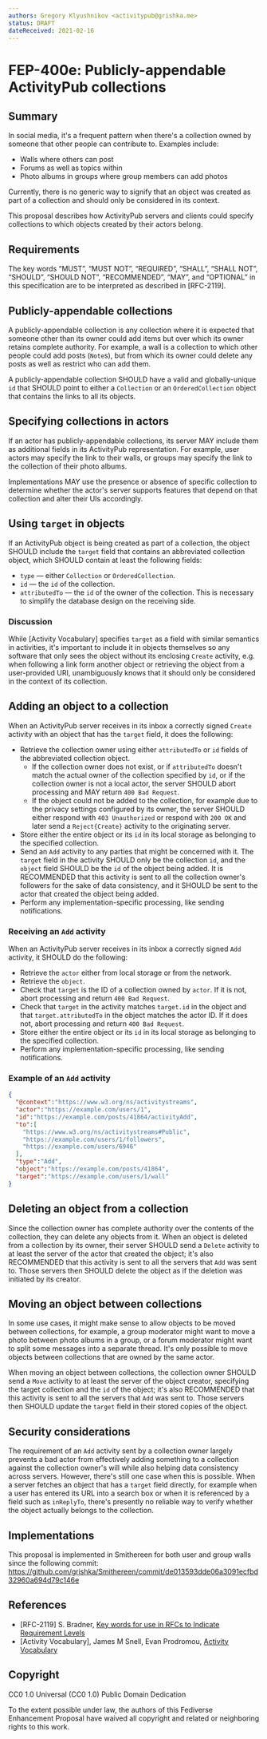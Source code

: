 ```yaml
---
authors: Gregory Klyushnikov <activitypub@grishka.me>
status: DRAFT
dateReceived: 2021-02-16
---
```

# FEP-400e: Publicly-appendable ActivityPub collections


## Summary

In social media, it's a frequent pattern when there's a collection owned by someone that other people can contribute to. Examples include:

- Walls where others can post
- Forums as well as topics within
- Photo albums in groups where group members can add photos

Currently, there is no generic way to signify that an object was created as part of a collection and should only be considered in its context.

This proposal describes how ActivityPub servers and clients could specify collections to which objects created by their actors belong.

## Requirements

The key words “MUST”, “MUST NOT”, “REQUIRED”, “SHALL”, “SHALL NOT”, “SHOULD”, “SHOULD NOT”, “RECOMMENDED”, “MAY”, and “OPTIONAL” in this specification are to be interpreted as described in [RFC-2119].

## Publicly-appendable collections

A publicly-appendable collection is any collection where it is expected that someone other than its owner could add items but over which its owner retains complete authority. For example, a wall is a collection to which other people could add posts (`Note`s), but from which its owner could delete any posts as well as restrict who can add them.

A publicly-appendable collection SHOULD have a valid and globally-unique `id` that SHOULD point to either a `Collection` or an `OrderedCollection` object that contains the links to all its objects.

## Specifying collections in actors

If an actor has publicly-appendable collections, its server MAY include them as additional fields in its ActivityPub representation. For example, user actors may specify the link to their walls, or groups may specify the link to the collection of their photo albums.

Implementations MAY use the presence or absence of specific collection to determine whether the actor's server supports features that depend on that collection and alter their UIs accordingly.

## Using `target` in objects

If an ActivityPub object is being created as part of a collection, the object SHOULD include the `target` field that contains an abbreviated collection object, which SHOULD contain at least the following fields:

* `type` — either `Collection` or `OrderedCollection`.
* `id` — the `id` of the collection.
* `attributedTo` — the `id` of the owner of the collection. This is necessary to simplify the database design on the receiving side.

### Discussion

While [Activity Vocabulary] specifies `target` as a field with similar semantics in activities, it's important to include it in objects themselves so any software that only sees the object without its enclosing `Create` activity, e.g. when following a link form another object or retrieving the object from a user-provided URI, unambiguously knows that it should only be considered in the context of its collection.

## Adding an object to a collection

When an ActivityPub server receives in its inbox a correctly signed `Create` activity with an object that has the `target` field, it does the following:

- Retrieve the collection owner using either `attributedTo` or `id` fields of the abbreviated collection object.
  - If the collection owner does not exist, or if `attributedTo` doesn't match the actual owner of the collection specified by `id`, or if the collection owner is not a local actor, the server SHOULD abort processing and MAY return `400 Bad Request`.
  - If the object could not be added to the collection, for example due to the privacy settings configured by its owner, the server SHOULD either respond with `403 Unauthorized` or respond with `200 OK` and later send a `Reject{Create}` activity to the originating server.
- Store either the entire object or its `id` in its local storage as belonging to the specified collection.
- Send an `Add` activity to any parties that might be concerned with it. The `target` field in the activity SHOULD only be the collection `id`, and the `object` field SHOULD be the `id` of the object being added. It is RECOMMENDED that this activity is sent to all the collection owner's followers for the sake of data consistency, and it SHOULD be sent to the actor that created the object being added.
- Perform any implementation-specific processing, like sending notifications.

### Receiving an `Add` activity

When an ActivityPub server receives in its inbox a correctly signed `Add` activity, it SHOULD do the following:

- Retrieve the `actor` either from local storage or from the network.
- Retrieve the `object`.
- Check that `target` is the ID of a collection owned by `actor`. If it is not, abort processing and return `400 Bad Request`.
- Check that `target` in the activity matches `target.id` in the object and that `target.attributedTo` in the object matches the actor ID. If it does not, abort processing and return `400 Bad Request`.
- Store either the entire object or its `id` in its local storage as belonging to the specified collection.
- Perform any implementation-specific processing, like sending notifications.

### Example of an `Add` activity

```json
{
  "@context":"https://www.w3.org/ns/activitystreams",
  "actor":"https://example.com/users/1",
  "id":"https://example.com/posts/41864/activityAdd",
  "to":[
    "https://www.w3.org/ns/activitystreams#Public",
    "https://example.com/users/1/followers",
    "https://example.com/users/6946"
  ],
  "type":"Add",
  "object":"https://example.com/posts/41864",
  "target":"https://example.com/users/1/wall"
}
```

## Deleting an object from a collection

Since the collection owner has complete authority over the contents of the collection, they can delete any objects from it. When an object is deleted from a collection by its owner, their server SHOULD send a `Delete` activity to at least the server of the actor that created the object; it's also RECOMMENDED that this activity is sent to all the servers that `Add` was sent to. Those servers then SHOULD delete the object as if the deletion was initiated by its creator.

## Moving an object between collections

In some use cases, it might make sense to allow objects to be moved between collections, for example, a group moderator might want to move a photo between photo albums in a group, or a forum moderator might want to split some messages into a separate thread. It's only possible to move objects between collections that are owned by the same actor.

When moving an object between collections, the collection owner SHOULD send a `Move` activity to at least the server of the object creator, specifying the target collection and the `id` of the object; it's also RECOMMENDED that this activity is sent to all the servers that `Add` was sent to. Those servers then SHOULD update the `target` field in their stored copies of the object.

## Security considerations

The requirement of an `Add` activity sent by a collection owner largely prevents a bad actor from effectively adding something to a collection against the collection owner's will while also helping data consistency across servers. However, there's still one case when this is possible. When a server fetches an object that has a `target` field directly, for example when a user has entered its URL into a search box or when it is referenced by a field such as `inReplyTo`, there's presently no reliable way to verify whether the object actually belongs to the collection.

## Implementations

This proposal is implemented in Smithereen for both user and group walls since the following commit: https://github.com/grishka/Smithereen/commit/de013593dde06a3091ecfbd32960a694d79c146e

## References

- [RFC-2119] S. Bradner, [Key words for use in RFCs to Indicate Requirement Levels](https://tools.ietf.org/html/rfc2119.html)
- [Activity Vocabulary], James M Snell, Evan Prodromou, [Activity Vocabulary](https://www.w3.org/TR/activitystreams-vocabulary/)


## Copyright

CC0 1.0 Universal (CC0 1.0) Public Domain Dedication 

To the extent possible under law, the authors of this Fediverse Enhancement Proposal have waived all copyright and related or neighboring rights to this work.
